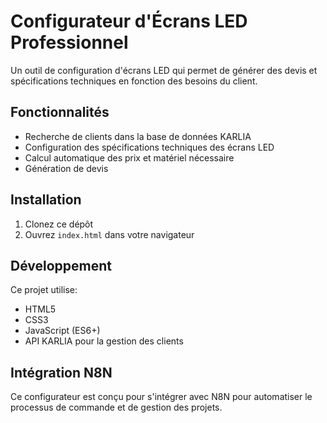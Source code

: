 # Configurateur d'Écrans LED Professionnel

Un outil de configuration d'écrans LED qui permet de générer des devis et spécifications techniques en fonction des besoins du client.

## Fonctionnalités

- Recherche de clients dans la base de données KARLIA
- Configuration des spécifications techniques des écrans LED
- Calcul automatique des prix et matériel nécessaire
- Génération de devis

## Installation

1. Clonez ce dépôt
2. Ouvrez `index.html` dans votre navigateur

## Développement

Ce projet utilise:
- HTML5
- CSS3
- JavaScript (ES6+)
- API KARLIA pour la gestion des clients

## Intégration N8N

Ce configurateur est conçu pour s'intégrer avec N8N pour automatiser le processus de commande et de gestion des projets.